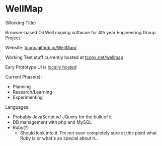 WellMap
=======
(Working Title)

Browser-based Oil Well maping software for 4th year Engineering Group Project.

Website: [tconx.github.io/WellMap/](http://tconx.github.io/WellMap/)

Working Test stuff currently hosted at [tconx.net/wellmap](http://tconx.net/wellmap/)

Eary Prototype UI is [locally hosted](http://tconx.github.io/WellMap/ui_proto.html)

Current Phase(s):
* Planning
* Research/Learning
* Experimenting
	

Languages:

* Probably JavaScript w/ JQuery for the bulk of it
* DB management with php and MySQL
* Ruby(?)
	* Should look into it.  I'm not even completely sure at this point what Ruby is or what's so special about it...
